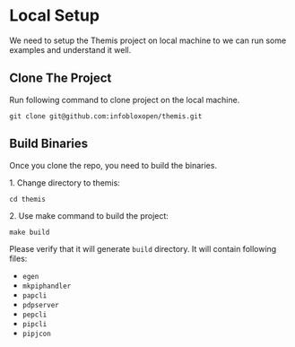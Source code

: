 # Local Setup

We need to setup the Themis project on local machine to we can run some examples and understand it well.

## Clone The Project

Run following command to clone project on the local machine.

```
git clone git@github.com:infobloxopen/themis.git
```

## Build Binaries

Once you clone the repo, you need to build the binaries.

1\. Change directory to themis:

```
cd themis
```
2\. Use make command to build the project:
```
make build
```

Please verify that it will generate `build` directory. It will contain following files:

- `egen`
- `mkpiphandler`
- `papcli`
- `pdpserver`
- `pepcli`
- `pipcli`
- `pipjcon`